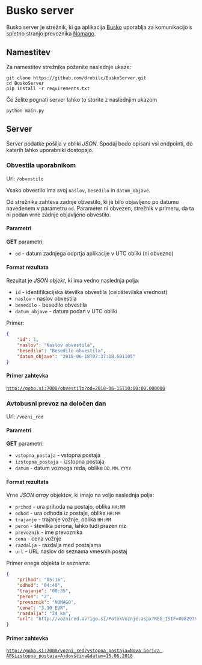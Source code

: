 # Busko server
Busko server je strežnik, ki ga aplikacija [Busko](https://play.google.com/store/apps/details?id=com.drobilc.busko) uporablja za komunikacijo s spletno stranjo prevoznika [Nomago](https://www.avrigo.si/sl/).

## Namestitev
Za namestitev strežnika poženite naslednje ukaze:
```
git clone https://github.com/drobilc/BuskoServer.git
cd BuskoServer
pip install -r requirements.txt
```
Če želite pognati server lahko to storite z naslednjim ukazom
```
python main.py
```

## Server
Server podatke pošilja v obliki *JSON*.
Spodaj bodo opisani vsi endpointi, do katerih lahko uporabniki dostopajo.

### Obvestila uporabnikom
Url: `/obvestilo`

Vsako obvestilo ima svoj `naslov`, `besedilo` in `datum_objave`.

Od strežnika zahteva zadnje obvestilo, ki je bilo objavljeno po datumu navedenem v parametru `od`.
Parameter ni obvezen, strežnik v primeru, da ta ni podan vrne zadnje objavljeno obvestilo.

#### Parametri
**GET** parametri:
* `od` - datum zadnjega odprtja aplikacije v UTC obliki (ni obvezno)

#### Format rezultata
Rezultat je *JSON objekt*, ki ima vedno naslednja polja:
* `id` - identifikacijska številka obvestila (celoštevilska vrednost)
* `naslov` - naslov obvestila
* `besedilo` - besedilo obvestila
* `datum_objave` - datum podan v UTC obliki

Primer:
```json
{
	"id": 1,
	"naslov": "Naslov obvestila",
	"besedilo": "Besedilo obvestila",
	"datum_objave": "2018-06-18T07:37:18.601105"
}
```

#### Primer zahtevka
[`http://gobo.si:7000/obvestilo?od=2018-06-15T10:00:00.000000`](http://gobo.si:7000/obvestilo?od=2018-06-15T10:00:00.000000)


### Avtobusni prevoz na določen dan
Url: `/vozni_red`

#### Parametri
**GET** parametri:
* `vstopna_postaja` - vstopna postaja 
* `izstopna_postaja` - izstopna postaja
* `datum` - datum voznega reda, oblika `DD.MM.YYYY`

#### Format rezultata
Vrne *JSON array* objektov, ki imajo na voljo naslednja polja:
* `prihod` - ura prihoda na postajo, oblika `HH:MM`
* `odhod` - ura odhoda iz postaje, oblika `HH:MM`
* `trajanje` - trajanje vožnje, oblika `HH:MM`
* `peron` - številka perona, lahko tudi prazen niz
* `prevoznik` - ime prevoznika
* `cena` - cena vožnje
* `razdalja` - razdalja med postajama
* `url` - URL naslov do seznama vmesnih postaj

Primer enega objekta iz seznama:
```json
{
	"prihod": "05:15",
	"odhod": "04:40",
	"trajanje": "00:35",
	"peron": "2",
	"prevoznik": "NOMAGO",
	"cena": "3,10 EUR",
	"razdalja": "24 km",
	"url": "http://voznired.avrigo.si/PotekVoznje.aspx?REG_ISIF=008297&OVR_SIF=0050&LIS_ZAPZ=10&LIS_ZAPK=170&VVLN_ZL=0"
}
```

#### Primer zahtevka
[`http://gobo.si:7000/vozni_red?vstopna_postaja=Nova Gorica AP&izstopna_postaja=Ajdovščina&datum=15.06.2018`](http://gobo.si:7000/vozni_red?vstopna_postaja=Nova%20Gorica%20AP&izstopna_postaja=Ajdov%C5%A1%C4%8Dina&datum=15.06.2018)